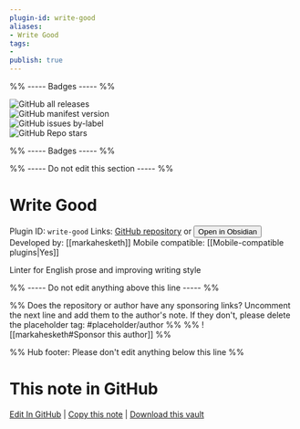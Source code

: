 ```yaml
---
plugin-id: write-good
aliases:
- Write Good
tags: 
- 
publish: true
---
```


%% ----- Badges ----- %%

![GitHub all releases](https://img.shields.io/github/downloads/markahesketh/write-good-obsidian/total?color=573E7A&logo=github&style=for-the-badge)   
![GitHub manifest version](https://img.shields.io/github/manifest-json/v/markahesketh/write-good-obsidian?color=573E7A&logo=github&style=for-the-badge)   
![GitHub issues by-label](https://img.shields.io/github/issues/markahesketh/write-good-obsidian/help%20wanted?color=573E7A&logo=github&style=for-the-badge)   
![GitHub Repo stars](https://img.shields.io/github/stars/markahesketh/write-good-obsidian?color=573E7A&logo=github&style=for-the-badge)

%% ----- Badges ----- %%

%% ----- Do not edit this section ----- %%

# Write Good

Plugin ID: `write-good`
Links: [GitHub repository](https://github.com/markahesketh/write-good-obsidian) or [<button id=HH>Open in Obsidian</button>](obsidian://show-plugin?id=write-good)
Developed by: [[markahesketh]]
Mobile compatible: [[Mobile-compatible plugins|Yes]]

Linter for English prose and improving writing style

%% ----- Do not edit anything above this line ----- %% 

%% Does the repository or author have any sponsoring links? Uncomment the next line and add them to the author's note. If they don't, please delete the placeholder tag: #placeholder/author %%
%% ![[markahesketh#Sponsor this author]] %%

%% Hub footer: Please don't edit anything below this line %%

# This note in GitHub

<span class="git-footer">[Edit In GitHub](https://github.dev/obsidian-community/obsidian-hub/blob/main/02%20-%20Community%20Expansions/02.05%20All%20Community%20Expansions/Plugins/write-good.md "git-hub-edit-note") | [Copy this note](https://raw.githubusercontent.com/obsidian-community/obsidian-hub/main/02%20-%20Community%20Expansions/02.05%20All%20Community%20Expansions/Plugins/write-good.md "git-hub-copy-note") | [Download this vault](https://github.com/obsidian-community/obsidian-hub/archive/refs/heads/main.zip "git-hub-download-vault") </span>

